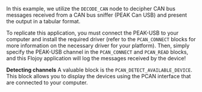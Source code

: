 In this example, we utilize the `DECODE_CAN` node to decipher CAN bus messages received from a CAN bus sniffer (PEAK Can USB) and present the output in a tabular format.

To replicate this application, you must connect the PEAK-USB to your computer and install the required driver (refer to the `PCAN_CONNECT` blocks for more information on the necessary driver for your platform). Then, simply specify the PEAK-USB channel in the `PCAN_CONNECT` and `PCAN_READ` blocks, and this Flojoy application will log the messages received by the device!

**Detecting channels**
A valuable block is the `PCAN_DETECT_AVAILABLE_DEVICE`. This block allows you to display the devices using the PCAN interface that are connected to your computer.
